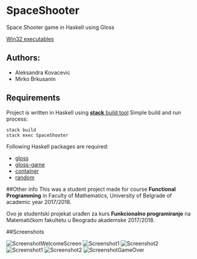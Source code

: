 # SpaceShooter

Space Shooter game in Haskell using Gloss

[Win32 executables](alas.matf.bg.ac.rs/~mi13211/Space-Shooter-Haskell-game.zip)

## Authors:
+ Aleksandra Kovacevic
+ Mirko Brkusanin

## Requirements
Project is written in Haskell using [<b>stack</b> build tool](https://docs.haskellstack.org/en/latest/GUIDE/)
Simple build and run process:
	
	stack build
	stack exec SpaceShooter

Following Haskell packages are required:
+ [gloss](http://hackage.haskell.org/package/gloss)
+ [gloss-game](http://hackage.haskell.org/package/gloss-game)
+ [container](http://hackage.haskell.org/package/container)
+ [random](http://hackage.haskell.org/package/random)

##Other info
This was a student project made for course <b>Functional Programming</b> in Faculty of Mathematics, University of Belgrade of academic year 2017/2018.

Ovo je studentski projekat urađen za kurs <b>Funkcionalno programiranje</b> na Matematičkom fakultetu u Beogradu akademske 2017/2018.

##Screenshots

![ScreenshotWelcomeScreen](screenshots/screenshot1.png?raw=true "Screenshot Welcome Screen")
![Screenshot1](screenshots/screenshot2.png?raw=true "Screenshot 1")
![Screenshot2](screenshots/screenshot3.png?raw=true "Screenshot 2")
![Screenshot1](screenshots/screenshot4.png?raw=true "Screenshot 3")
![Screenshot2](screenshots/screenshot5.png?raw=true "Screenshot 4")
![ScreenshotGameOver](screenshots/screenshot6.png?raw=true "Screenshot Game Over")
